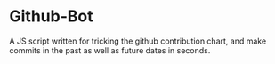 # Github-Bot
A JS script written for tricking the github contribution chart, and make commits in the past as well as future dates in seconds.

<p style=></p>
